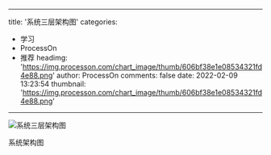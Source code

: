 
---
title: '系统三层架构图'
categories: 
 - 学习
 - ProcessOn
 - 推荐
headimg: 'https://img.processon.com/chart_image/thumb/606bf38e1e08534321fd4e88.png'
author: ProcessOn
comments: false
date: 2022-02-09 13:23:54
thumbnail: 'https://img.processon.com/chart_image/thumb/606bf38e1e08534321fd4e88.png'
---

<div>   
<img class="thumb" alt="系统三层架构图" src="https://img.processon.com/chart_image/thumb/606bf38e1e08534321fd4e88.png" referrerpolicy="no-referrer">
<p>系统架构图</p>  
</div>
            
